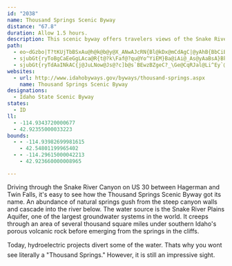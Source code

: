 ```yaml
---
id: "2038"
name: Thousand Springs Scenic Byway
distance: "67.8"
duration: Allow 1.5 hours.
description: This scenic byway offers travelers views of the Snake River, the Hagerman Fossil Beads National Monument, fish hatcheries, and numerous historic points of interest.
path:
  - eo~dGzbo|T?tKUjTbBSxAu@h@k@b@y@X_ANwAJcRN{Bl@kDx@mCdAgC|@yAhB{BbCiBhAm@dCu@fAQhCQ|n@HnKe@lH}@tIoBlE_BzG_DxEoC~VgRpWcSdl@gc@fIyG`DwCjb@ad@zKaLzSwQpGsEbO{L~CsBpGqDfH{ChBeApASbLk@dk@PrZEfESrHsArOkFfB_@tEm@fCGtTDfYZt]Md`@DdALxAd@fB`A~@hAlAzBhAlEhAfGTr@b@bAbB`AbARtEDdx@DjAMr@YtAkAfBeCfKoQ`GiNxD{KhAmBbAeAhBy@bC_@jrA?hbAf@pRElEYjC[vGsAbGsBtDeBpF_Dtv@sk@l^qXbDyBjDcDtCgErAqCtAsDvAyGxIex@rB}Px@qFx@iD|BmGbCwEbEcFnAkArDkCrCuAha@{LlEm@hCQjF?hEZrCh@pI`CrQlGjq@vTtGjBdFz@`E^nTRdEd@zCdA~CvBjGbHpIfKrCfClCxAbA^jCf@pDPrCSrAYbC_ApIyE~XeQbMkHlQ{KtDmDz@eA~CcE~@_BbDwGnE}Lb@{@rAqBtCmCjBaAjA]rC_@zCJz@LpBp@`u@vZ~KfD~HjB~HnAvHx@vGX~HPbJErhA_Dpp@BjuB`@|JEl@[^]Xs@RgBCmJRu}ARoAt@sBT_@~@eArAm@bAQbnAx@v@a@Z]N_@XkA?eLe@}_BMa{BXe`C`k@i|@rFoI|ByC|AmCnUo]lFiJl@mBC}xAHa`Ex@}YxFqcBv@{Jz@uHvAuId]eoBvMor@fHed@bCuNrBmJtNoj@vBmHjB{DvAwBhBsBfBoApf@uW`C{AbDqCbCmCvCkEnBuDbAyBdBaFhBgHhAkGp@wGPmEJwGAyuA^}g@Aex@J{j@CmvABwZFiHAmFYsM_@cJIsNHw|ADoN\wb@?iq@Igc@?gv@EkPy@}]I{LLcRT{Kv@oUpAod@FqAP_ANsFZs@h@e@pEEhs@sfAdU_]bByCf@sAF_A
  - sjubGt{ryToBgCaEeGgLAca@R{t@?k\Faf@?qu@Yo^YiEM}Ba@iAi@_As@yAaBsA}BkDcIGg@iAwCcAmA_BqAgCaAeE_AoJ{AwCq@sHuBuIeBkNq@kLy@wVgDod@uFctBsToJm@yPaB
  - sjubGt{ryTdAaINkAC{j@JuLNow@Js@?c]b@s`BEwzBZgeC?_\Ge@CqRJal@Li^Ey`@Te_Ac@}`ALeaAM}Gi@wFu@aEeAuDgBcEiAiBiB_CoeAgjA}OuPuBgBi\uT{CaBsAo@}Aa@iCk@_BOsCIwWX
websites:
  - url: http://www.idahobyways.gov/byways/thousand-springs.aspx
    name: Thousand Springs Scenic Byway
designations:
  - Idaho State Scenic Byway
states:
  - ID
ll:
  - -114.9343720000677
  - 42.92355000033223
bounds:
  - - -114.93982699981615
    - 42.54801199965402
  - - -114.29615000042213
    - 42.923660000008965

---
```


Driving through the Snake River Canyon on US 30 between Hagerman and Twin Falls, it's easy to see how the Thousand Springs Scenic Byway got its name. An abundance of natural springs gush from the steep canyon walls and cascade into the river below. The water source is the Snake River Plains Aquifer, one of the largest groundwater systems in the world. It creeps through an area of several thousand square miles under southern Idaho's porous volcanic rock before emerging from the springs in the cliffs.

Today, hydroelectric projects divert some of the water. Thats why you wont see literally a "Thousand Springs." However, it is still an impressive sight.
